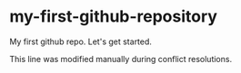 # my-first-github-repository
My first github repo. Let's get started.

This line was modified manually during conflict resolutions.
